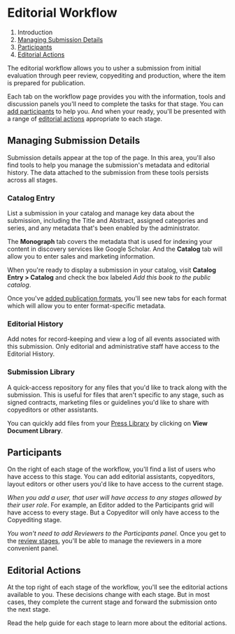 # Editorial Workflow

1. Introduction
2. [Managing Submission Details](editorial-workflow#manage-submission-details)
3. [Participants](editorial-workflow#participants)
4. [Editorial Actions](editorial-workflow#editorial-actions)

The editorial workflow allows you to usher a submission from initial evaluation through peer review, copyediting and production, where the item is prepared for publication.

Each tab on the workflow page provides you with the information, tools and discussion panels you'll need to complete the tasks for that stage. You can [add participants](editorial-workflow#participants) to help you. And when your ready, you'll be presented with a range of [editorial actions](editorial-workflow#editorial-actions) appropriate to each stage.

## <a name="manage-submission-details"></a>Managing Submission Details

Submission details appear at the top of the page. In this area, you'll also find tools to help you manage the submission's metadata and editorial history. The data attached to the submission from these tools persists across all stages.

### <a name="catalog-entry"></a>Catalog Entry

List a submission in your catalog and manage key data about the submission, including the Title and Abstract, assigned categories and series, and any metadata that's been enabled by the administrator.

The **Monograph** tab covers the metadata that is used for indexing your content in discovery services like Google Scholar. And the **Catalog** tab will allow you to enter sales and marketing information.

When you're ready to display a submission in your catalog, visit **Catalog Entry > Catalog** and check the box labeled *Add this book to the public catalog*.

Once you've [added publication formats](editorial-workflow/production), you'll see new tabs for each format which will allow you to enter format-specific metadata.

### <a name="editorial-history"></a>Editorial History

Add notes for record-keeping and view a log of all events associated with this submission. Only editorial and administrative staff have access to the Editorial History.

### <a name="submission-library"></a>Submission Library

A quick-access repository for any files that you'd like to track along with the submission. This is useful for files that aren't specific to any stage, such as signed contracts, marketing files or guidelines you'd like to share with copyeditors or other assistants.

You can quickly add files from your [Press Library](settings#workflow-press-library) by clicking on **View Document Library**.

## <a name="participants"></a>Participants

On the right of each stage of the workflow, you'll find a list of users who have access to this stage. You can add editorial assistants, copyeditors, layout editors or other users you'd like to have access to the current stage.

*When you add a user, that user will have access to any stages allowed by their user role*. For example, an Editor added to the Participants grid will have access to every stage. But a Copyeditor will only have access to the Copyediting stage.

*You won't need to add Reviewers to the Participants panel.* Once you get to the [review stages](editorial-workflow/review), you'll be able to manage the reviewers in a more convenient panel.

## <a name="editorial-actions"></a> Editorial Actions

At the top right of each stage of the workflow, you'll see the editorial actions available to you. These decisions change with each stage. But in most cases, they complete the current stage and forward the submission onto the next stage.

Read the help guide for each stage to learn more about the editorial actions.
